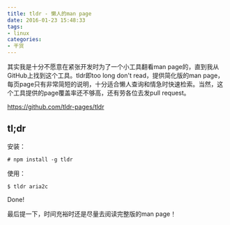 ```yaml
---
title: tldr - 懒人的man page
date: 2016-01-23 15:48:33
tags:
- linux
categories:
- 干货
---
```


其实我是十分不愿意在紧张开发时为了一个小工具翻看man page的，直到我从GitHub上找到这个工具。tldr即too long don't read，提供简化版的man page，每页page只有非常简短的说明，十分适合懒人查询和情急时快速检索。当然，这个工具提供的page覆盖率还不够高，还有劳各位去发pull request。

https://github.com/tldr-pages/tldr

tl;dr
-----
安装：
```shell
# npm install -g tldr
```
使用：
```shell
$ tldr aria2c
```
Done!

最后提一下，时间充裕时还是尽量去阅读完整版的man page！
